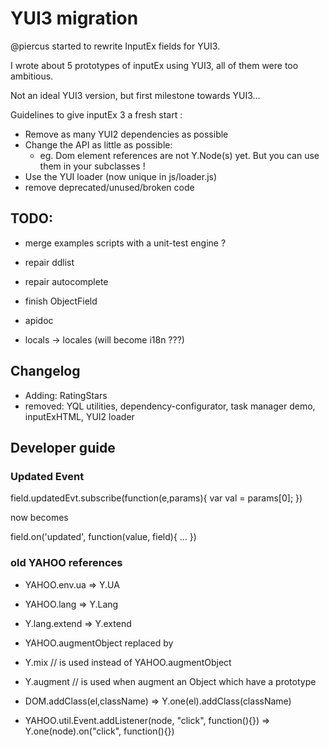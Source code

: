 # YUI3 migration

@piercus started to rewrite InputEx fields for YUI3.

I wrote about 5 prototypes of inputEx using YUI3, all of them were too ambitious.

Not an ideal YUI3 version, but first milestone towards YUI3...


Guidelines to give inputEx 3 a fresh start :

* Remove as many YUI2 dependencies as possible
* Change the API as little as possible: 
  * eg. Dom element references are not Y.Node(s) yet. But you can use them in your subclasses !
* Use the YUI loader (now unique in js/loader.js)
* remove deprecated/unused/broken code

## TODO:

* merge examples scripts with a unit-test engine ? 
* repair ddlist
* repair autocomplete
* finish ObjectField
* apidoc

* locals -> locales (will become i18n ???)


## Changelog

* Adding: RatingStars
* removed: YQL utilities, dependency-configurator, task manager demo, inputExHTML, YUI2 loader


## Developer guide


### Updated Event

  field.updatedEvt.subscribe(function(e,params){
    var val = params[0];
  })

now becomes

  field.on('updated', function(value, field){
    ...
  })

### old YAHOO references

* YAHOO.env.ua => Y.UA

* YAHOO.lang => Y.Lang

* Y.lang.extend => Y.extend

* YAHOO.augmentObject replaced by
 *  Y.mix // is used instead of YAHOO.augmentObject
 *  Y.augment  // is used when augment an Object which have a prototype

* DOM.addClass(el,className) => Y.one(el).addClass(className)

* YAHOO.util.Event.addListener(node, "click", function(){}) => Y.one(node).on("click", function(){})
